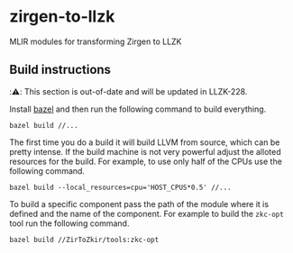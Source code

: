 # zirgen-to-llzk

MLIR modules for transforming Zirgen to LLZK

## Build instructions

::warning:: This section is out-of-date and will be updated in LLZK-228.

Install [bazel](https://bazel.build/install) and then run the following command to build everything.

```
bazel build //...
```

The first time you do a build it will build LLVM from source, which
can be pretty intense. If the build machine is not very powerful
adjust the alloted resources for the build. For example, to use
only half of the CPUs use the following command.

```
bazel build --local_resources=cpu='HOST_CPUS*0.5' //...
```

To build a specific component pass the path of the module
where it is defined and the name of the component. For example to
build the `zkc-opt` tool run the following command.

```
bazel build //ZirToZkir/tools:zkc-opt
```
